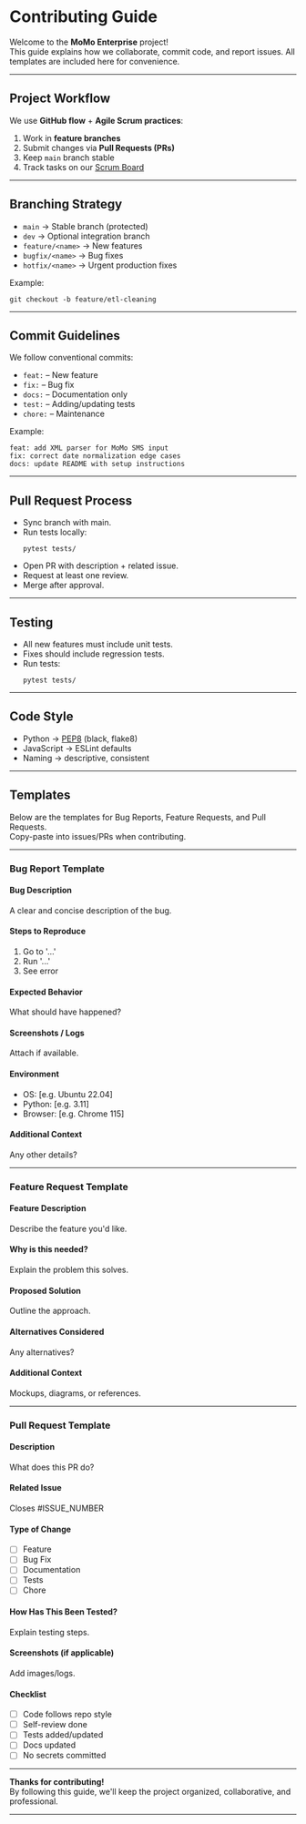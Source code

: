 # Contributing Guide  

Welcome to the **MoMo Enterprise** project!  
This guide explains how we collaborate, commit code, and report issues. All templates are included here for convenience.  

---

## Project Workflow  

We use **GitHub flow** + **Agile Scrum practices**:  
1. Work in **feature branches**  
2. Submit changes via **Pull Requests (PRs)**  
3. Keep `main` branch stable  
4. Track tasks on our [Scrum Board](https://alustudent-team1.atlassian.net/jira/software/projects/MSPE/boards/34?atlOrigin=eyJpIjoiYjg2ZjViOGNhM2FhNDUzNmFhZDg1MzA5OTdlOGU3ZmMiLCJwIjoiaiJ9) 

---

## Branching Strategy  

- `main` → Stable branch (protected)  
- `dev` → Optional integration branch  
- `feature/<name>` → New features  
- `bugfix/<name>` → Bug fixes  
- `hotfix/<name>` → Urgent production fixes  

Example:  
```
git checkout -b feature/etl-cleaning
```

---

## Commit Guidelines

We follow conventional commits:  
- `feat:` – New feature  
- `fix:` – Bug fix  
- `docs:` – Documentation only  
- `test:` – Adding/updating tests  
- `chore:` – Maintenance  

Example:  
```
feat: add XML parser for MoMo SMS input
fix: correct date normalization edge cases
docs: update README with setup instructions
```

---

## Pull Request Process

- Sync branch with main.  
- Run tests locally:  
  ```
  pytest tests/
  ```  
- Open PR with description + related issue.  
- Request at least one review.  
- Merge after approval.

---

## Testing

- All new features must include unit tests.  
- Fixes should include regression tests.  
- Run tests:  
  ```
  pytest tests/
  ```

---

## Code Style

- Python → [PEP8](https://peps.python.org/pep-0008/) (black, flake8)  
- JavaScript → ESLint defaults  
- Naming → descriptive, consistent

---

## Templates

Below are the templates for Bug Reports, Feature Requests, and Pull Requests.  
Copy-paste into issues/PRs when contributing.

---

### Bug Report Template

#### Bug Description  
A clear and concise description of the bug.

#### Steps to Reproduce  
1. Go to '...'  
2. Run '...'  
3. See error

#### Expected Behavior  
What should have happened?

#### Screenshots / Logs  
Attach if available.

#### Environment  
- OS: [e.g. Ubuntu 22.04]  
- Python: [e.g. 3.11]  
- Browser: [e.g. Chrome 115]

#### Additional Context  
Any other details?

---

### Feature Request Template

#### Feature Description  
Describe the feature you'd like.

#### Why is this needed?  
Explain the problem this solves.

#### Proposed Solution  
Outline the approach.

#### Alternatives Considered  
Any alternatives?

#### Additional Context  
Mockups, diagrams, or references.

---

### Pull Request Template

#### Description  
What does this PR do?

#### Related Issue  
Closes #ISSUE_NUMBER

#### Type of Change  
- [ ] Feature  
- [ ] Bug Fix  
- [ ] Documentation  
- [ ] Tests  
- [ ] Chore  

#### How Has This Been Tested?  
Explain testing steps.

#### Screenshots (if applicable)  
Add images/logs.

#### Checklist  
- [ ] Code follows repo style  
- [ ] Self-review done  
- [ ] Tests added/updated  
- [ ] Docs updated  
- [ ] No secrets committed

---

**Thanks for contributing!**  
By following this guide, we'll keep the project organized, collaborative, and professional.

---
